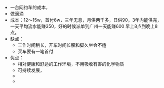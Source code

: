 - 一台网约车的成本，
- 做滴滴
- 成本：12～15w，首付6w，三年无息，月供两千多，日供90，3年内能供完，一天平均流水能赚350，好的时候派单到广州一天能赚600 早上8点到晚上8点。
- 缺点：
	- 工作时间稍长，开车时间长腰和脚久坐会不适
	- 买车要有一笔首付
- 优点：
	- 相对健康和舒适的工作环境，不用吸收有害的化学物质
	- 可持续发展，
	-
	-